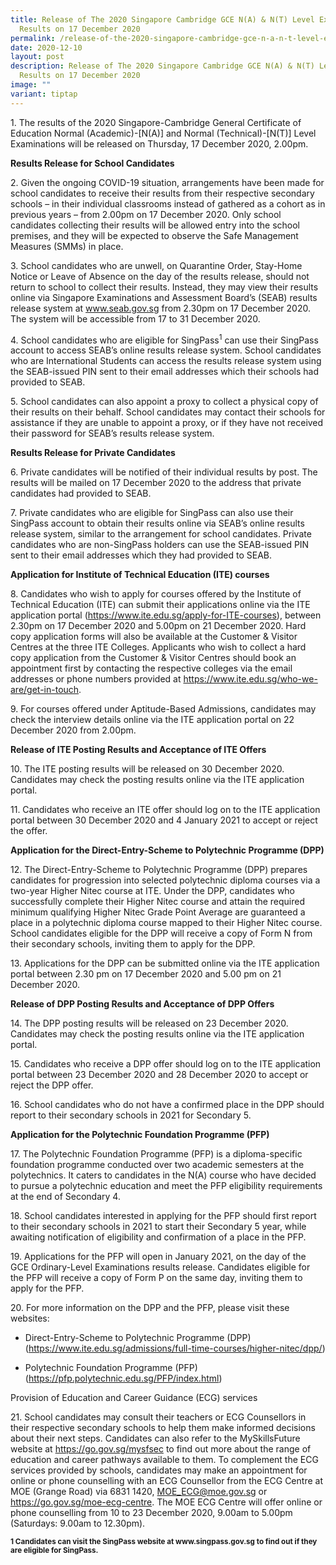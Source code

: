 ```yaml
---
title: Release of The 2020 Singapore Cambridge GCE N(A) & N(T) Level Exam
  Results on 17 December 2020
permalink: /release-of-the-2020-singapore-cambridge-gce-n-a-n-t-level-exam-results-on-17-december-2020/
date: 2020-12-10
layout: post
description: Release of The 2020 Singapore Cambridge GCE N(A) & N(T) Level Exam
  Results on 17 December 2020
image: ""
variant: tiptap
---
```

<p>1. The results of the 2020 Singapore-Cambridge General Certificate of
Education Normal (Academic)-[N(A)] and Normal (Technical)-[N(T)] Level
Examinations will be released on Thursday, 17 December 2020, 2.00pm.</p>
<p><strong>Results Release for School Candidates</strong>
</p>
<p>2. Given the ongoing COVID-19 situation, arrangements have been made for
school candidates to receive their results from their respective secondary
schools – in their individual classrooms instead of gathered as a cohort
as in previous years – from 2.00pm on 17 December 2020. Only school candidates
collecting their results will be allowed entry into the school premises,
and they will be expected to observe the Safe Management Measures (SMMs)
in place.</p>
<p>3. School candidates who are unwell, on Quarantine Order, Stay-Home Notice
or Leave of Absence on the day of the results release, should not return
to school to collect their results. Instead, they may view their results
online via Singapore Examinations and Assessment Board’s (SEAB) results
release system at <a href="https://www.seab.gov.sg/" rel="noopener noreferrer nofollow" target="_blank">www.seab.gov.sg</a> from 2.30pm on 17 December
2020. The system will be accessible from 17 to 31 December 2020.</p>
<p>4. School candidates who are eligible for SingPass<sup>1</sup> can use
their SingPass account to access SEAB’s online results release system.
School candidates who are International Students can access the results
release system using the SEAB-issued PIN sent to their email addresses
which their schools had provided to SEAB.</p>
<p>5. School candidates can also appoint a proxy to collect a physical copy
of their results on their behalf. School candidates may contact their schools
for assistance if they are unable to appoint a proxy, or if they have not
received their password for SEAB’s results release system.</p>
<p><strong>Results Release for Private Candidates</strong>
</p>
<p>6. Private candidates will be notified of their individual results by
post. The results will be mailed on 17 December 2020 to the address that
private candidates had provided to SEAB.</p>
<p>7. Private candidates who are eligible for SingPass can also use their
SingPass account to obtain their results online via SEAB’s online results
release system, similar to the arrangement for school candidates. Private
candidates who are non-SingPass holders can use the SEAB-issued PIN sent
to their email addresses which they had provided to SEAB.</p>
<p><strong>Application for Institute of Technical Education (ITE) courses</strong>
</p>
<p>8. Candidates who wish to apply for courses offered by the Institute of
Technical Education (ITE) can submit their applications online via the
ITE application portal (<a href="https://www.ite.edu.sg/apply-for-ITE-courses" rel="noopener noreferrer nofollow" target="_blank">https://www.ite.edu.sg/apply-for-ITE-courses</a>),
between 2.30pm on 17 December 2020 and 5.00pm on 21 December 2020. Hard
copy application forms will also be available at the Customer &amp; Visitor
Centres at the three ITE Colleges. Applicants who wish to collect a hard
copy application from the Customer &amp; Visitor Centres should book an
appointment first by contacting the respective colleges via the email addresses
or phone numbers provided at <a href="https://www.ite.edu.sg/who-we-are/get-in-touch" rel="noopener noreferrer nofollow" target="_blank">https://www.ite.edu.sg/who-we-are/get-in-touch</a>.</p>
<p>9. For courses offered under Aptitude-Based Admissions, candidates may
check the interview details online via the ITE application portal on 22
December 2020 from 2.00pm.</p>
<p><strong>Release of ITE Posting Results and Acceptance of ITE Offers</strong>
</p>
<p>10. The ITE posting results will be released on 30 December 2020. Candidates
may check the posting results online via the ITE application portal.</p>
<p>11. Candidates who receive an ITE offer should log on to the ITE application
portal between 30 December 2020 and 4 January 2021 to accept or reject
the offer.</p>
<p><strong>Application for the Direct-Entry-Scheme to Polytechnic Programme (DPP)</strong>
</p>
<p>12. The Direct-Entry-Scheme to Polytechnic Programme (DPP) prepares candidates
for progression into selected polytechnic diploma courses via a two-year
Higher Nitec course at ITE. Under the DPP, candidates who successfully
complete their Higher Nitec course and attain the required minimum qualifying
Higher Nitec Grade Point Average are guaranteed a place in a polytechnic
diploma course mapped to their Higher Nitec course. School candidates eligible
for the DPP will receive a copy of Form N from their secondary schools,
inviting them to apply for the DPP.</p>
<p>13. Applications for the DPP can be submitted online via the ITE application
portal between 2.30 pm on 17 December 2020 and 5.00 pm on 21 December 2020.</p>
<p><strong>Release of DPP Posting Results and Acceptance of DPP Offers</strong>
</p>
<p>14. The DPP posting results will be released on 23 December 2020. Candidates
may check the posting results online via the ITE application portal.</p>
<p>15. Candidates who receive a DPP offer should log on to the ITE application
portal between 23 December 2020 and 28 December 2020 to accept or reject
the DPP offer.</p>
<p>16. School candidates who do not have a confirmed place in the DPP should
report to their secondary schools in 2021 for Secondary 5.</p>
<p><strong>Application for the Polytechnic Foundation Programme (PFP)</strong>
</p>
<p>17. The Polytechnic Foundation Programme (PFP) is a diploma-specific foundation
programme conducted over two academic semesters at the polytechnics. It
caters to candidates in the N(A) course who have decided to pursue a polytechnic
education and meet the PFP eligibility requirements at the end of Secondary
4.</p>
<p>18. School candidates interested in applying for the PFP should first
report to their secondary schools in 2021 to start their Secondary 5 year,
while awaiting notification of eligibility and confirmation of a place
in the PFP.</p>
<p>19. Applications for the PFP will open in January 2021, on the day of
the GCE Ordinary-Level Examinations results release. Candidates eligible
for the PFP will receive a copy of Form P on the same day, inviting them
to apply for the PFP.</p>
<p>20. For more information on the DPP and the PFP, please visit these websites:</p>
<ul data-tight="true" class="tight">
<li>
<p>Direct-Entry-Scheme to Polytechnic Programme (DPP)
<br>(<a href="https://www.ite.edu.sg/admissions/full-time-courses/higher-nitec/dpp/" rel="noopener noreferrer nofollow" target="_blank">https://www.ite.edu.sg/admissions/full-time-courses/higher-nitec/dpp/</a>)</p>
</li>
<li>
<p>Polytechnic Foundation Programme (PFP)
<br>(<a href="https://pfp.polytechnic.edu.sg/PFP/index.html" rel="noopener noreferrer nofollow" target="_blank">https://pfp.polytechnic.edu.sg/PFP/index.html</a>)</p>
</li>
</ul>
<p>Provision of Education and Career Guidance (ECG) services</p>
<p>21. School candidates may consult their teachers or ECG Counsellors in
their respective secondary schools to help them make informed decisions
about their next steps. Candidates can also refer to the MySkillsFuture
website at <a href="https://go.gov.sg/mysfsec" rel="noopener noreferrer nofollow" target="_blank">https://go.gov.sg/mysfsec</a> to
find out more about the range of education and career pathways available
to them. To complement the ECG services provided by schools, candidates
may make an appointment for online or phone counselling with an ECG Counsellor
from the ECG Centre at MOE (Grange Road) via 6831 1420, <a href="mailto: MOE_ECG@moe.gov.sg" rel="noopener noreferrer nofollow" target="_blank">MOE_ECG@moe.gov.sg</a> or
<a href="https://go.gov.sg/moe-ecg-centre" rel="noopener noreferrer nofollow" target="_blank">https://go.gov.sg/moe-ecg-centre</a>. The MOE ECG Centre will offer online
or phone counselling from 10 to 23 December 2020, 9.00am to 5.00pm (Saturdays:
9.00am to 12.30pm).</p>
<p><strong><sub>1 Candidates can visit the SingPass website at </sub><a href="https://www.singpass.gov.sg/" rel="noopener noreferrer nofollow" target="_blank"><sub>www.singpass.gov.sg</sub></a><sub> to find out if they are eligible for SingPass.</sub></strong>
</p>
<p></p>